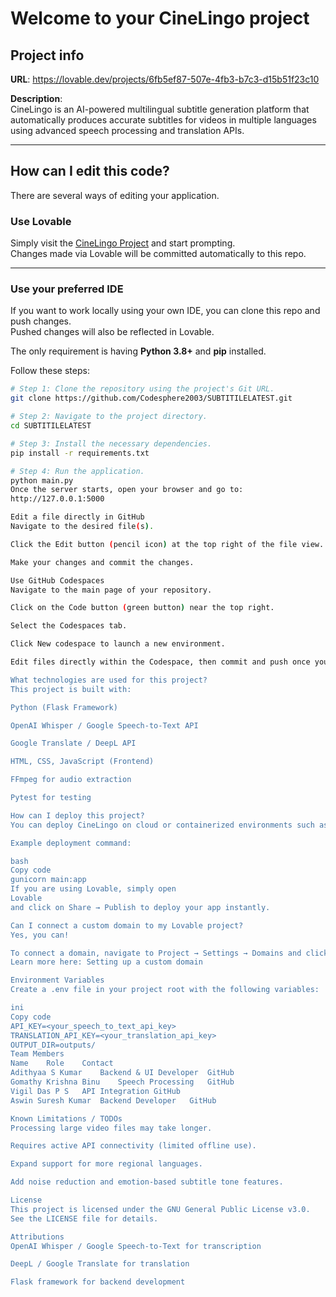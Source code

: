 # Welcome to your CineLingo project

## Project info

**URL**: https://lovable.dev/projects/6fb5ef87-507e-4fb3-b7c3-d15b51f23c10  

**Description**:  
CineLingo is an AI-powered multilingual subtitle generation platform that automatically produces accurate subtitles for videos in multiple languages using advanced speech processing and translation APIs.

---

## How can I edit this code?

There are several ways of editing your application.

### Use Lovable
Simply visit the [CineLingo Project](https://lovable.dev/projects/6fb5ef87-507e-4fb3-b7c3-d15b51f23c10) and start prompting.  
Changes made via Lovable will be committed automatically to this repo.

---

### Use your preferred IDE

If you want to work locally using your own IDE, you can clone this repo and push changes.  
Pushed changes will also be reflected in Lovable.

The only requirement is having **Python 3.8+** and **pip** installed.

Follow these steps:

```bash
# Step 1: Clone the repository using the project's Git URL.
git clone https://github.com/Codesphere2003/SUBTITILELATEST.git

# Step 2: Navigate to the project directory.
cd SUBTITILELATEST

# Step 3: Install the necessary dependencies.
pip install -r requirements.txt

# Step 4: Run the application.
python main.py
Once the server starts, open your browser and go to:
http://127.0.0.1:5000

Edit a file directly in GitHub
Navigate to the desired file(s).

Click the Edit button (pencil icon) at the top right of the file view.

Make your changes and commit the changes.

Use GitHub Codespaces
Navigate to the main page of your repository.

Click on the Code button (green button) near the top right.

Select the Codespaces tab.

Click New codespace to launch a new environment.

Edit files directly within the Codespace, then commit and push once you're done.

What technologies are used for this project?
This project is built with:

Python (Flask Framework)

OpenAI Whisper / Google Speech-to-Text API

Google Translate / DeepL API

HTML, CSS, JavaScript (Frontend)

FFmpeg for audio extraction

Pytest for testing

How can I deploy this project?
You can deploy CineLingo on cloud or containerized environments such as Render, Heroku, or AWS.

Example deployment command:

bash
Copy code
gunicorn main:app
If you are using Lovable, simply open
Lovable
and click on Share → Publish to deploy your app instantly.

Can I connect a custom domain to my Lovable project?
Yes, you can!

To connect a domain, navigate to Project → Settings → Domains and click Connect Domain.
Learn more here: Setting up a custom domain

Environment Variables
Create a .env file in your project root with the following variables:

ini
Copy code
API_KEY=<your_speech_to_text_api_key>
TRANSLATION_API_KEY=<your_translation_api_key>
OUTPUT_DIR=outputs/
Team Members
Name	Role	Contact
Adithyaa S Kumar	Backend & UI Developer	GitHub
Gomathy Krishna Binu	Speech Processing	GitHub
Vigil Das P S	API Integration	GitHub
Aswin Suresh Kumar	Backend Developer	GitHub

Known Limitations / TODOs
Processing large video files may take longer.

Requires active API connectivity (limited offline use).

Expand support for more regional languages.

Add noise reduction and emotion-based subtitle tone features.

License
This project is licensed under the GNU General Public License v3.0.
See the LICENSE file for details.

Attributions
OpenAI Whisper / Google Speech-to-Text for transcription

DeepL / Google Translate for translation

Flask framework for backend development
